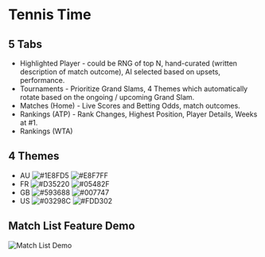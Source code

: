 # Tennis Time
## 5 Tabs
- Highlighted Player - could be RNG of top N, hand-curated (written description of match outcome), AI selected based on upsets, performance.
- Tournaments - Prioritize Grand Slams, 4 Themes which automatically rotate based on the ongoing / upcoming Grand Slam.
- Matches (Home) - Live Scores and Betting Odds, match outcomes.
- Rankings (ATP) - Rank Changes, Highest Position, Player Details, Weeks at #1.
- Rankings (WTA)
## 4 Themes
- AU ![#1E8FD5](http://via.placeholder.com/15/1E8FD5/000000?text=) ![#E8F7FF](http://via.placeholder.com/15/E8F7FF/000000?text=)
- FR ![#D35220](http://via.placeholder.com/15/D35220/000000?text=) ![#05482F](http://via.placeholder.com/15/05482F/000000?text=)
- GB ![#593688](http://via.placeholder.com/15/593688/000000?text=) ![#007747](http://via.placeholder.com/15/007747/000000?text=)
- US ![#03298C](http://via.placeholder.com/15/03298C/000000?text=) ![#FDD302](http://via.placeholder.com/15/FDD302/000000?text=)
## Match List Feature Demo
![Match List Demo](demos/match_list.demo.gif)